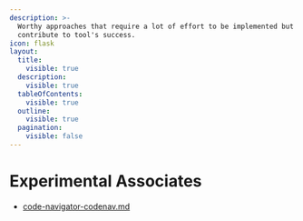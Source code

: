 ```yaml
---
description: >-
  Worthy approaches that require a lot of effort to be implemented but may
  contribute to tool's success.
icon: flask
layout:
  title:
    visible: true
  description:
    visible: true
  tableOfContents:
    visible: true
  outline:
    visible: true
  pagination:
    visible: false
---
```


# Experimental Associates

* [code-navigator-codenav.md](code-navigator-codenav.md "mention")
